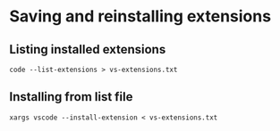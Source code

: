 # Saving and reinstalling extensions

## Listing installed extensions

`code --list-extensions > vs-extensions.txt`

## Installing from list file

`xargs vscode --install-extension < vs-extensions.txt`
